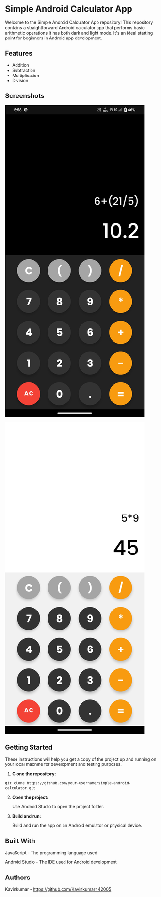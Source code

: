 # Simple Android Calculator App

Welcome to the Simple Android Calculator App repository! This repository contains a straightforward Android calculator app that performs basic arithmetic operations.It has both dark and light mode. It's an ideal starting point for beginners in Android app development.

## Features

- Addition
- Subtraction
- Multiplication
- Division

## Screenshots

![Dark mode screenshot](https://github.com/Kavinkumar442005/Simple-Calculator/blob/master/Dark%20mode%20calculator.jpg)

![Light mode screenshot](https://github.com/Kavinkumar442005/Simple-Calculator/blob/master/Light%20mode%20calculator.jpg)

## Getting Started

These instructions will help you get a copy of the project up and running on your local machine for development and testing purposes.
1. **Clone the repository:**
```
git clone https://github.com/your-username/simple-android-calculator.git
```
2. **Open the project:**

   Use Android Studio to open the project folder.

3. **Build and run:**

   Build and run the app on an Android emulator or physical device.

## Built With

JavaScript - The programming language used

Android Studio - The IDE used for Android development

## Authors
Kavinkumar - https://github.com/Kavinkumar442005
